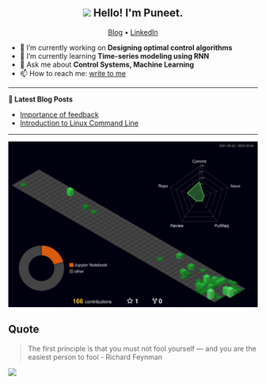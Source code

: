 
<h2 align="center"> <img src="https://media.giphy.com/media/hvRJCLFzcasrR4ia7z/giphy.gif" width="25px"> Hello! I'm Puneet.</h2>
<p align="center">
  <a href="https://puneetpanwar.com/blogs/">Blog</a> •
  <a href="https://www.linkedin.com/in/puneetpanwar/">LinkedIn</a>
</p>


- 🔭 I’m currently working on **Designing optimal control algorithms**
- 🌱 I’m currently learning **Time-series modeling using RNN**
- 💬 Ask me about **Control Systems, Machine Learning**
- 📫 How to reach me: [write to me](https://puneetpanwar.com/contact-puneet-panwar/)

------

**📝 Latest Blog Posts**

<!-- BLOG-POST-LIST:START -->
- [Importance of feedback](https://puneetpanwar.com/importance-of-feedback/)
- [Introduction to Linux Command Line](https://puneetpanwar.com/importance-of-feedback/)


<!-- BLOG-POST-LIST:END -->

-------

![](./profile-3d-contrib/profile-night-green.svg)
<!--
profile-3d-contrib/profile-night-view.svg
profile-night-green.svg
profile-night-rainbow.svg
profile-gitblock.svg
# link for: https://github.com/yoshi389111/github-profile-3d-contrib
-->

## Quote
> The first principle is that you must not fool yourself — and you are the easiest person to fool - Richard Feynman


![](https://visitor-badge.glitch.me/badge?page_id=puneet-panwar.puneet-panwar)



<!-- to put linkedin logo:
<a href="https://www.linkedin.com/in/puneetpanwar/">
  <img align="left" alt="Puneet's LinkedIN" width="22px" src="https://raw.githubusercontent.com/peterthehan/peterthehan/master/assets/linkedin.svg" />
</a>
-->

<!--
**puneet-panwar/puneet-panwar** is a ✨ _special_ ✨ repository because its `README.md` (this file) appears on your GitHub profile.

Here are some ideas to get you started:

- 🔭 I’m currently working on ...
- 🌱 I’m currently learning ...
- 👯 I’m looking to collaborate on ...
- 🤔 I’m looking for help with ...
- 💬 Ask me about ...
- 📫 How to reach me: ...
- 😄 Pronouns: ...
- ⚡ Fun fact: ...
-->
